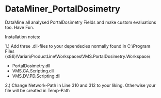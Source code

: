 # DataMiner_PortalDosimetry
DataMine all analysed PortalDosimetry Fields and make custom evaluations too. Have Fun.

Installation notes:

1.) Add three .dll-files to your dependecies normally found in C:\Program Files (x86)\Varian\ProductLine\Workspaces\VMS.PortalDosimetry.Workspace\
- PortalDosimetry.dll
- VMS.CA.Scripting.dll
- VMS.DV.PD.Scripting.dll

2.) Change Network-Path in Line 310 and 312 to your liking. Otherwise your file will be created in Temp-Path
